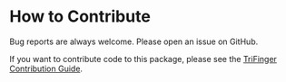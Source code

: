 How to Contribute
=================

Bug reports are always welcome.  Please open an issue on GitHub.

If you want to contribute code to this package, please see the
[TriFinger Contribution Guide](https://open-dynamic-robot-initiative.github.io/trifinger_docs/contribute.html).
